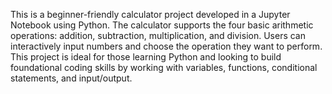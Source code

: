 This is a beginner-friendly calculator project developed in a Jupyter Notebook using Python. The calculator supports the four basic arithmetic operations: addition, subtraction, multiplication, and division. Users can interactively input numbers and choose the operation they want to perform. This project is ideal for those learning Python and looking to build foundational coding skills by working with variables, functions, conditional statements, and input/output.

